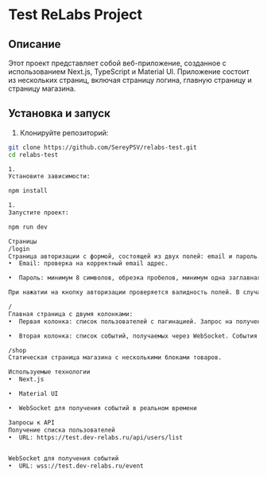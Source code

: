 # Test ReLabs Project

## Описание

Этот проект представляет собой веб-приложение, созданное с использованием Next.js, TypeScript и Material UI. Приложение состоит из нескольких страниц, включая страницу логина, главную страницу и страницу магазина.

## Установка и запуск

1. Клонируйте репозиторий:

```bash
git clone https://github.com/SereyPSV/relabs-test.git
cd relabs-test

1.
Установите зависимости:

npm install

1.
Запустите проект:

npm run dev

Страницы
/login
Страница авторизации с формой, состоящей из двух полей: email и пароль. Валидация полей:
•  Email: проверка на корректный email адрес.

•  Пароль: минимум 8 символов, обрезка пробелов, минимум одна заглавная буква.

При нажатии на кнопку авторизации проверяется валидность полей. В случае валидности имитируется запрос на сервер (2 секунды), форма блокируется, отображается индикатор загрузки. После двух секунд происходит переход на главную страницу по адресу /.

/
Главная страница с двумя колонками:
•  Первая колонка: список пользователей с пагинацией. Запрос на получение списка пользователей осуществляется через API. В таблице отображаются ID, имя, роль, время создания пользователя и действия (удаление пользователя).

•  Вторая колонка: список событий, получаемых через WebSocket. События отображаются в таблице с полями время и событие.

/shop
Статическая страница магазина с несколькими блоками товаров.

Используемые технологии
•  Next.js

•  Material UI

•  WebSocket для получения событий в реальном времени

Запросы к API
Получение списка пользователей
•  URL: https://test.dev-relabs.ru/api/users/list


WebSocket для получения событий
•  URL: wss://test.dev-relabs.ru/event
```
